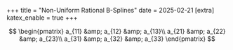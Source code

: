 +++
title = "Non-Uniform Rational B-Splines"
date = 2025-02-21
[extra]
    katex_enable = true
+++



$$
\begin{pmatrix}
a_{11} &amp; a_{12} &amp; a_{13}\\
a_{21} &amp; a_{22} &amp; a_{23}\\
a_{31} &amp; a_{32} &amp; a_{33}
\end{pmatrix}
$$

